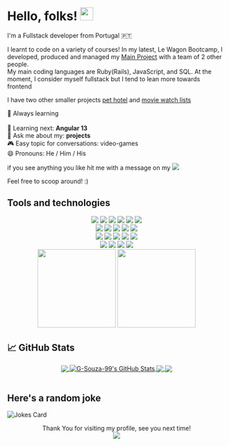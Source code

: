 # Hello, folks! <img src="https://raw.githubusercontent.com/MartinHeinz/MartinHeinz/master/wave.gif" width="30px">
I'm a Fullstack developer from Portugal 🇵🇹  

I learnt to code on a variety of courses! In my latest, Le Wagon Bootcamp, I developed, produced and managed my [Main Project](https://www.breedme.app) with a team of 2 other people.<br>
My main coding languages are Ruby(Rails), JavaScript, and SQL. At the moment, I consider myself fullstack but I tend to lean more towards frontend

I have two other smaller projects [pet hotel](https://petmotel.herokuapp.com) and [movie watch lists](https://rails-watch-list-gs.herokuapp.com)

🚀 Always learning<br>  
🔭 Learning next: <strong>Angular 13</strong><br>
🦄 Ask me about my: <strong>projects</strong><br>
🎮 Easy topic for conversations: video-games<br>
😄 Pronouns: He / Him / His<br> 


if you see anything you like hit me with a message on my <a href="https://www.linkedin.com/in/gsouzaa4/" target="_blank"><img src="https://img.shields.io/badge/-LinkedIn-%230077B5?style=for-the-badge&logo=linkedin&logoColor=white"></a> 

Feel free to scoop around! :)

Tools and technologies
---

<div align='center'>
  <img src="https://img.shields.io/badge/Tool-Office365-informational?style=flat&logo=microsoftoffice&logoColor=d33903&color=d33903">
  <img src="https://img.shields.io/badge/Code-Python-informational?style=flat&logo=python&logoColor=f9eaa7&color=f9eaa7">
  <img src="https://img.shields.io/badge/Tool-Canva-informational?style=flat&logo=canva&logoColor=00bec6&color=00bec6">
  <img src="https://img.shields.io/badge/Code-SQL-informational?style=flat&logo=mysql&logoColor=dd8a04&color=dd8a04">
  <img src="https://img.shields.io/badge/OS-Linux-informational?style=flat&logo=linux&logoColor=030305&color=030305">
  <img src="https://img.shields.io/badge/OS-Windows-informational?style=flat&logo=windows&logoColor=00a8e8&color=00a8e8">
  <br>
  <img src="https://img.shields.io/badge/Code-Rails-informational?style=flat&logo=rubyonrails&logoColor=e80e12&color=e80e12">
  <img src="https://img.shields.io/badge/Code-Ruby-informational?style=flat&logo=ruby&logoColor=e80e12&color=e80e12">
  <img src="https://img.shields.io/badge/Code-JavaScript-informational?style=flat&logo=JavaScript&color=F7DF1E">
  <img src="https://img.shields.io/badge/Code-HTML5-informational?style=flat&logo=HTML5&color=E34F26">
  <img src="https://img.shields.io/badge/Style-CSS3-informational?style=flat&logo=CSS3&color=1572B6">
  <br>
  <img src="https://img.shields.io/badge/Tool-PostgreSQL-informational?style=flat&logo=PostgreSQL&color=336791">
  <img src="https://img.shields.io/badge/Tool-NPM-informational?style=flat&logo=NPM&color=CB0000">
  <img src="https://img.shields.io/badge/Tool-Yarn-informational?style=flat&logo=Yarn&color=2C8EBB">
  <img src="https://img.shields.io/badge/Tool-Git-informational?style=flat&logo=Git&color=F05032">
  <img src="https://img.shields.io/badge/Tool-GitHub-informational?style=flat&logo=GitHub&color=181717">
   <br>
  <img src="https://img.shields.io/badge/Tool-Heroku-informational?style=flat&logo=heroku&logoColor=6410ab&color=6410ab">
  <img src="https://img.shields.io/badge/Style-Figma-informational?style=flat&logo=figma&color=A35139">
  <img src="https://img.shields.io/badge/Style-Sass-informational?style=flat&logo=Sass&color=DB7093">
  <img src="https://img.shields.io/badge/Style-Bootstrap-informational?style=flat&logo=Bootstrap&color=7952B3">
  <br>
  <img src="https://capsule-render.vercel.app/api?type=slice&color=gradient&height=90" width="180">
  <img src="https://capsule-render.vercel.app/api?type=slice&color=gradient&height=90&reversal=true" width="180">
</div>

## &#x1f4c8; GitHub Stats
<div align="center">
  <a href="https://github.com/G-Souza-99/G-Souza-99">
    <img align="center" src="https://github-readme-stats.vercel.app/api/top-langs/?username=G-Souza-99&title_color=ffffff&text_color=c9cacc&icon_color=2bbc8a&bg_color=1d1f21&langs_count=10&layout=compact" />
  </a>
  <a href="https://github.com/G-Souza-99/G-Souza-99">
    <img align="center" src="https://github-readme-stats.vercel.app/api?username=G-Souza-99&show_icons=true&line_height=27&include_all_commits=true&count_private=true&title_color=ffffff&text_color=c9cacc&icon_color=2bbc8a&bg_color=1d1f21&hide=contribs&theme=tokyonight" alt="G-Souza-99's GitHub Stats" />
  </a>
  <a href="https://github.com/G-Souza-99/BreedMe">
    <img align="center" src="https://github-readme-stats.vercel.app/api/pin/?username=G-Souza-99&repo=BreedMe&title_color=ffffff&text_color=c9cacc&icon_color=2bbc8a&bg_color=1d1f21" />
  </a>  
  <a href="https://github.com/G-Souza-99/PetHotel">
    <img align="center" src="https://github-readme-stats.vercel.app/api/pin/?username=G-Souza-99&repo=PetHotel&title_color=ffffff&text_color=c9cacc&icon_color=2bbc8a&bg_color=1d1f21" />
  </a>
</div>
<br>

Here's a random joke
-------
![Jokes Card](https://readme-jokes.vercel.app/api)


<div align="center"> 
  Thank You for visiting my profile, see you next time!
  <br>
  <img src="https://profile-counter.glitch.me/G-Souza-99/count.svg" />
</div>

<!--

![GitHub metrics](https://metrics.lecoq.io/G-Souza-99)  

[![trophy](https://github-profile-trophy.vercel.app/?username=G-Souza-99)](https://github.com/ryo-ma/github-profile-trophy)

[![Stargazers repo roster for @G-Souza-99/G-Souza-99](https://reporoster.com/stars/G-Souza-99/G-Souza-99)](https://github.com/G-Souza-99/G-Souza-99/stargazers)
 
